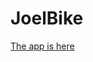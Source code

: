 # JoelBike


[The app is here]([https://www.google.com](https://storage.googleapis.com/joelvuolevi/bikeapp/index.html))
